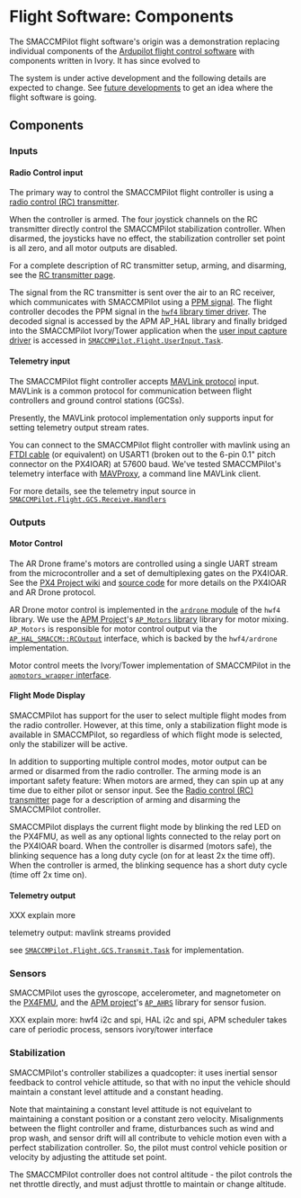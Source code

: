 # Flight Software: Components

The SMACCMPilot flight software's origin was a demonstration replacing individual
components of the [Ardupilot flight control software][apm] with components written in
Ivory. It has since evolved to

The system is under active development and the following details are expected to
change. See [future developments][] to get an idea where the flight software is
going.

[apm]: flight-apm.html
[future developments]: flight-future.html

## Components


### Inputs


#### Radio Control input
The primary way to control the SMACCMPilot flight controller is using a [radio
control (RC) transmitter][hardware-rc].

[hardware-rc]: ../hardware/rc-controller.html

When the controller is armed. The four joystick channels on the RC transmitter
directly control the SMACCMPilot stabilization controller. When disarmed, the
joysticks have no effect, the stabilization controller set point is all zero,
and all motor outputs are disabled.

For a complete description of RC transmitter setup, arming, and disarming,
see the [RC transmitter page][hardware-rc].

The signal from the RC transmitter is sent over the air to an RC receiver, which
communicates with SMACCMPilot using a [PPM signal][ppm-signal]. The flight
controller decodes the PPM signal in the [`hwf4` library timer
driver][hwf4-timer]. The decoded signal is accessed by the APM AP\_HAL library
and finally bridged into the SMACCMPilot Ivory/Tower application when the [user
input capture driver][userinput-c] is accessed in
[`SMACCMPilot.Flight.UserInput.Task`][userinput-ivory].


[ppm-signal]: http://skymixer.net/electronics/84-rc-receivers/78-rc-ppm-signal
[hwf4-timer]: http://github.com/GaloisInc/smaccmpilot-stm32f4/blob/master/src/bsp/hwf4/include/hwf4/timer.h
[userinput-c]: http://github.com/GaloisInc/smaccmpilot-stm32f4/blob/master/src/flight/include/flight-support/userinput_capture.h
[userinput-ivory]: http://github.com/GaloisInc/smaccmpilot-stm32f4/blob/master/src/flight/SMACCMPilot/Flight/UserInput/Task.hs

#### Telemetry input

The SMACCMPilot flight controller accepts [MAVLink protocol][mavlink] input.
MAVLink is a common protocol for communication between flight controllers and
ground control stations (GCSs).

Presently, the MAVLink protocol implementation only supports input for setting
telemetry output stream rates.

You can connect to the SMACCMPilot flight controller with mavlink using an [FTDI
cable][ftdi-cable] (or equivalent) on USART1 (broken out to the  6-pin 0.1"
pitch connector on the PX4IOAR) at 57600 baud. We've tested SMACCMPilot's
telemetry interface with [MAVProxy][], a command line MAVLink client.

For more details, see the telemetry input source in
[`SMACCMPilot.Flight.GCS.Receive.Handlers`][rx-handlers]

[rx-handlers]: http://github.com/GaloisInc/smaccmpilot-stm32f4/blob/master/src/flight/SMACCMPilot/Flight/GCS/Receive/Handlers.hs

### Outputs

#### Motor Control

The AR Drone frame's motors are controlled using a single UART stream from the
microcontroller and a set of demultiplexing gates on the PX4IOAR. See the [PX4
Project wiki][px4-ardrone-wiki] and [source code][px4-ardrone-src] for
more details on the PX4IOAR and AR Drone protocol.

[px4-ardrone-src]: http://github.com/PX4/Firmware/blob/master/src/drivers/ardrone_interface/ardrone_motor_control.c 
[px4-ardrone-wiki]: http://pixhawk.ethz.ch/px4/airframes/ar_drone

AR Drone motor control is implemented in the [`ardrone` module][ardrone] of the
`hwf4` library.  We use the [APM Project][apm]'s [`AP_Motors` library][ap-motors]
library for motor mixing. `AP_Motors` is responsible for motor control output
via the [`AP_HAL_SMACCM::RCOutput`][hal-rcout] interface, which is backed by the
`hwf4/ardrone` implementation.

[ardrone]: http://github.com/GaloisInc/smaccmpilot-stm32f4/blob/master/src/bsp/hwf4/include/hwf4/ardrone.h
[ap-motors]: http://github.com/GaloisInc/ardupilot/tree/master/libraries/AP_Motors
[hal-rcout]: http://github.com/GaloisInc/ardupilot/blob/master/libraries/AP_HAL_SMACCM/RCOutput.cpp

Motor control meets the Ivory/Tower implementation of SMACCMPilot in the
[`apmotors_wrapper` interface][motorcontrol-if].

[motorcontrol-if]:http://github.com/GaloisInc/smaccmpilot-stm32f4/blob/master/src/flight/include/flight-support/apmotors_wrapper.h

#### Flight Mode Display

SMACCMPilot has support for the user to select multiple flight modes from the
radio controller. However, at this time, only a stabilization flight mode is
available in SMACCMPilot, so regardless of which flight mode is selected, only
the stabilizer will be active.

In addition to supporting multiple control modes, motor output can be armed or
disarmed from the radio controller. The arming mode is an important safety
feature: When motors are armed, they can spin up at any time due to either pilot
or sensor input. See the [Radio control (RC) transmitter][hardware-rc] page for
a description of arming and disarming the SMACCMPilot controller.

SMACCMPilot displays the current flight mode by blinking the red LED on the
PX4FMU, as well as any optional lights connected to the relay port on the
PX4IOAR board. When the controller is disarmed (motors safe), the blinking
sequence has a long duty cycle (on for at least 2x the time off). When the
controller is armed, the blinking sequence has a short duty cycle (time off 2x
time on).

#### Telemetry output

XXX explain more

telemetry output: mavlink streams provided

see [`SMACCMPilot.Flight.GCS.Transmit.Task`][tx-task] for implementation.

[tx-task]: http://github.com/GaloisInc/smaccmpilot-stm32f4/blob/master/src/flight/SMACCMPilot/Flight/GCS/Transmit/Task.hs

[mavlink]: http://qgroundcontrol.org/mavlink/start
[ftdi-cable]: http://www.sparkfun.com/products/9718
[MAVProxy]: http://qgroundcontrol.org/mavlink/mavproxy_startpage

### Sensors

SMACCMPilot uses the gyroscope, accelerometer, and magnetometer on the
[PX4FMU][px4fmu], and the [APM project][apm]'s  [`AP_AHRS`][ap-ahrs] library
for sensor fusion.

XXX explain more: hwf4 i2c and spi, HAL i2c and spi, APM scheduler takes care
of periodic process, sensors ivory/tower interface

[ap-ahrs]: http://github.com/GaloisInc/ardupilot/tree/master/libraries/AP_AHRS
[px4fmu]: ../hardware/flightcontroller.html

### Stabilization

SMACCMPilot's controller stabilizes a quadcopter: it uses inertial sensor
feedback to control vehicle attitude, so that with no input the vehicle should
maintain a constant level attitude and a constant heading.

Note that maintaining a constant level attitude is not equivelant to maintaining
a constant position or a constant zero velocity. Misalignments between the
flight controller and frame, disturbances such as wind and prop wash, and sensor
drift will all contribute to vehicle motion even with a perfect stabilization
controller. So, the pilot must control vehicle position or velocity by adjusting
the attitude set point.

The SMACCMPilot controller does not control altitude - the pilot controls the
net throttle directly, and must adjust throttle to maintain or change altitude.

